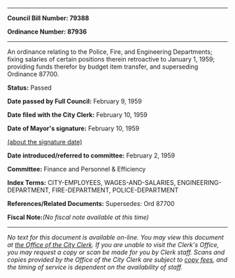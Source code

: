 

********

**Council Bill Number: 79388**
   
**Ordinance Number: 87936**
********

 An ordinance relating to the Police, Fire, and Engineering Departments; fixing salaries of certain positions therein retroactive to January 1, 1959; providing funds therefor by budget item transfer, and superseding Ordinance 87700.

**Status:** Passed
   
**Date passed by Full Council:** February 9, 1959
   
**Date filed with the City Clerk:** February 10, 1959
   
**Date of Mayor's signature:** February 10, 1959
   
[(about the signature date)](/~public/approvaldate.htm)
   
   
   
**Date introduced/referred to committee:** February 2, 1959
   
**Committee:** Finance and Personnel & Efficiency
   
   
**Index Terms:** CITY-EMPLOYEES, WAGES-AND-SALARIES, ENGINEERING-DEPARTMENT, FIRE-DEPARTMENT, POLICE-DEPARTMENT

**References/Related Documents:** Supersedes: Ord 87700

**Fiscal Note:**_(No fiscal note available at this time)_
********

_No text for this document is available on-line. You may view this document at [the Office of the City Clerk](http://www.seattle.gov/leg/clerk/contactUs.htm). If you are unable to visit the Clerk's Office, you may request a copy or scan be made for you by Clerk staff. Scans and copies provided by the Office of the City Clerk are subject to [copy fees](http://clerk.seattle.gov/~public/clerkfees.htm), and the timing of service is dependent on the availability of staff._

